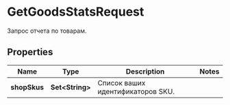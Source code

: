 

# GetGoodsStatsRequest

Запрос отчета по товарам.

## Properties

| Name | Type | Description | Notes |
|------------ | ------------- | ------------- | -------------|
|**shopSkus** | **Set&lt;String&gt;** | Список ваших идентификаторов SKU.  |  |



